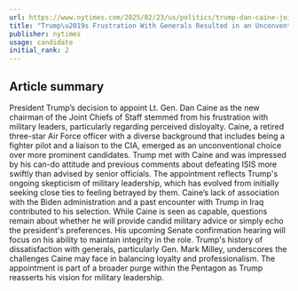 ```yaml
---
url: https://www.nytimes.com/2025/02/23/us/politics/trump-dan-caine-joint-chiefs-chairman.html
title: "Trump\u2019s Frustration With Generals Resulted in an Unconventional Pick"
publisher: nytimes
usage: candidate
initial_rank: 2
---
```

## Article summary
President Trump’s decision to appoint Lt. Gen. Dan Caine as the new chairman of the Joint Chiefs of Staff stemmed from his frustration with military leaders, particularly regarding perceived disloyalty. Caine, a retired three-star Air Force officer with a diverse background that includes being a fighter pilot and a liaison to the CIA, emerged as an unconventional choice over more prominent candidates. Trump met with Caine and was impressed by his can-do attitude and previous comments about defeating ISIS more swiftly than advised by senior officials. The appointment reflects Trump's ongoing skepticism of military leadership, which has evolved from initially seeking close ties to feeling betrayed by them. Caine’s lack of association with the Biden administration and a past encounter with Trump in Iraq contributed to his selection. While Caine is seen as capable, questions remain about whether he will provide candid military advice or simply echo the president's preferences. His upcoming Senate confirmation hearing will focus on his ability to maintain integrity in the role. Trump's history of dissatisfaction with generals, particularly Gen. Mark Milley, underscores the challenges Caine may face in balancing loyalty and professionalism. The appointment is part of a broader purge within the Pentagon as Trump reasserts his vision for military leadership.
